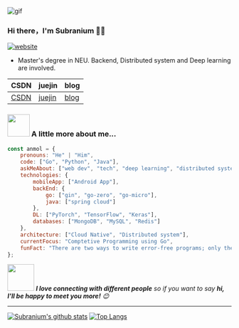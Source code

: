 ![gif](https://github.com/SuperSupeng/SuperSupeng/blob/master/about.gif)

### Hi there，I'm Subranium 🙋‍♂️

[![website](https://img.shields.io/badge/Website-46a2f1.svg?&style=flat-square&logo=Google-Chrome&logoColor=white&link=https://anmolsingh.me/)](http://superssssss.cn/)

- Master's degree in NEU. Backend, Distributed system and Deep learning are involved.

| CSDN                                      | juejin                                            | blog                           |
| ----------------------------------------- | ------------------------------------------------- | ------------------------------ |
| [CSDN](https://blog.csdn.net/s_842499467) | [juejin](https://juejin.im/user/4125023359999181) | [blog](http://superssssss.cn/) |



### <img src="https://media.giphy.com/media/VgCDAzcKvsR6OM0uWg/giphy.gif" width="50"> A little more about me...  

```javascript
const anmol = {
    pronouns: "He" | "Him",
    code: ["Go", "Python", "Java"],
    askMeAbout: ["web dev", "tech", "deep learning", "distributed system", "Micro service"],
    technologies: {
        mobileApp: ["Android App"],
        backEnd: {
            go: ["gin", "go-zero", "go-micro"],
            java: ["spring cloud"]
        },
        DL: ["PyTorch", "TensorFlow", "Keras"],
        databases: ["MongoDB", "MySQL", "Redis"]
    },
    architecture: ["Cloud Native", "Distributed system"],
    currentFocus: "Comptetive Programming using Go",
    funFact: "There are two ways to write error-free programs; only the third one works"
};
```

<img src="https://media.giphy.com/media/LnQjpWaON8nhr21vNW/giphy.gif" width="60"> <em><b>I love connecting with different people</b> so if you want to say <b>hi, I'll be happy to meet you more!</b> 😊</em>

---

[![Subranium's github stats](https://github-readme-stats.vercel.app/api?username=SuperSupeng&show_icons=true&theme=merko)](https://github.com/anuraghazra/github-readme-stats) [![Top Langs](https://github-readme-stats.vercel.app/api/top-langs/?username=SuperSupeng&layout=compact&theme=merko)](https://github.com/anuraghazra/github-readme-stats)

